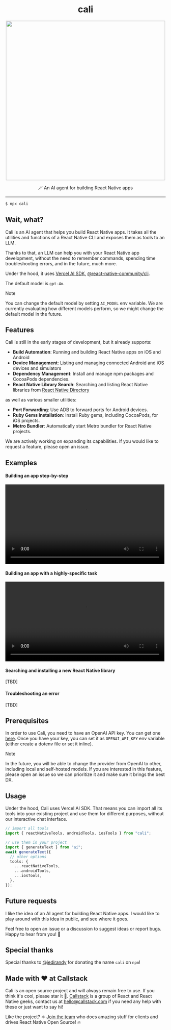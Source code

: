 <div align="center">
  <h1>cali</h1>
</div>

<p align="center">
  <img src="https://github.com/user-attachments/assets/3554c7d3-0ea8-40a2-bd9c-176cfec231af" width="500" />
</p>

<p align="center">
  🪄 An AI agent for building React Native apps 
</p>

---

```bash
$ npx cali
```

## Wait, what?

Cali is an AI agent that helps you build React Native apps. It takes all the utilities and functions of a React Native CLI and exposes them as tools to an LLM.

Thanks to that, an LLM can help you with your React Native app development, without the need to remember commands, spending time troubleshooting errors, and in the future, much more.

Under the hood, it uses [Vercel AI SDK](https://github.com/ai-sdk/ai), [@react-native-community/cli](https://github.com/react-native-community/cli).

The default model is `gpt-4o`.

> [!NOTE]
> You can change the default model by setting `AI_MODEL` env variable. We are currently
evaluating how different models perform, so we might change the default model in the future.

## Features

Cali is still in the early stages of development, but it already supports:

- **Build Automation**: Running and building React Native apps on iOS and Android
- **Device Management**: Listing and managing connected Android and iOS devices and simulators
- **Dependency Management**: Install and manage npm packages and CocoaPods dependencies.
- **React Native Library Search**: Searching and listing React Native libraries from [React Native Directory](https://reactnative.directory)

as well as various smaller utilities:

- **Port Forwarding**: Use ADB to forward ports for Android devices.
- **Ruby Gems Installation**: Install Ruby gems, including CocoaPods, for iOS projects.
- **Metro Bundler**: Automatically start Metro bundler for React Native projects.

We are actively working on expanding its capabilities. If you would like to request a feature, please open an issue.

## Examples

#### Building an app step-by-step

<video src="https://github.com/user-attachments/assets/1d9c3f5b-d5cd-4901-8cad-bd10f1a45b07" width="500"></video>

#### Building an app with a highly-specific task

<video src="https://github.com/user-attachments/assets/74638f88-3515-4531-831c-7a98c2d4acd2" width="500"></video>

#### Searching and installing a new React Native library

[TBD]

#### Troubleshooting an error

[TBD]

## Prerequisites

In order to use Cali, you need to have an OpenAI API key. You can get one [here](https://platform.openai.com/api-keys). Once you have your key, you can set it as `OPENAI_API_KEY` env variable (either create a dotenv file or set it inline).

> [!NOTE]
> In the future, you will be able to change the provider from OpenAI to other, including local and self-hosted models. If you are interested in this feature, please open an issue so we can prioritize it and make sure it brings the best DX.

## Usage

Under the hood, Cali uses Vercel AI SDK. That means you can import all its tools into your existing project and use them for different purposes, without our interactive chat interface.

```ts
// import all tools
import { reactNativeTools, androidTools, iosTools } from "cali";

// use them in your project
import { generateText } from "ai";
await generateText({
  // other options
  tools: {
    ...reactNativeTools,
    ...androidTools,
    ...iosTools,
  },
});
```

## Future requests

I like the idea of an AI agent for building React Native apps. I would like to play around with this idea in public, and see where it goes.

Feel free to open an issue or a discussion to suggest ideas or report bugs. Happy to hear from you! 👋

## Special thanks

Special thanks to [@jedirandy](https://github.com/jedirandy) for donating the name `cali` on `npm`!

## Made with ❤️ at Callstack

Cali is an open source project and will always remain free to use. If you think it's cool, please star it 🌟. [Callstack](https://callstack.com) is a group of React and React Native geeks, contact us at [hello@callstack.com](mailto:hello@callstack.com) if you need any help with these or just want to say hi!

Like the project? ⚛️ [Join the team](https://callstack.com/careers/?utm_campaign=Senior_RN&utm_source=github&utm_medium=readme) who does amazing stuff for clients and drives React Native Open Source! 🔥 
